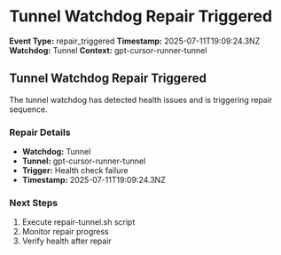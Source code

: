 # Tunnel Watchdog Repair Triggered

**Event Type:** repair_triggered
**Timestamp:** 2025-07-11T19:09:24.3NZ
**Watchdog:** Tunnel
**Context:** gpt-cursor-runner-tunnel


## Tunnel Watchdog Repair Triggered

The tunnel watchdog has detected health issues and is triggering repair sequence.

### Repair Details
- **Watchdog:** Tunnel
- **Tunnel:** gpt-cursor-runner-tunnel
- **Trigger:** Health check failure
- **Timestamp:** 2025-07-11T19:09:24.3NZ

### Next Steps
1. Execute repair-tunnel.sh script
2. Monitor repair progress
3. Verify health after repair


